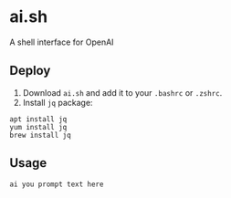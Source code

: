 # ai.sh

A shell interface for OpenAI

## Deploy
1. Download `ai.sh` and add it to your `.bashrc` or `.zshrc`.
2. Install `jq` package:
```shell
apt install jq
yum install jq
brew install jq
```

## Usage

```shell
ai you prompt text here
```